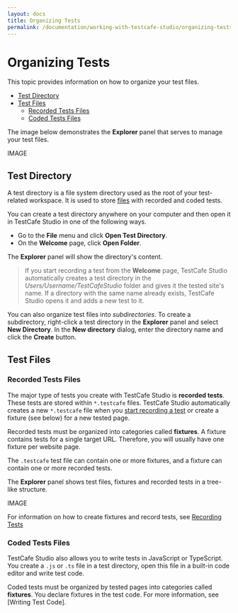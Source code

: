 ```yaml
---
layout: docs
title: Organizing Tests
permalink: /documentation/working-with-testcafe-studio/organizing-tests
---
```

# Organizing Tests

This topic provides information on how to organize your test files.

* [Test Directory](#test-directory)
* [Test Files](#test-files)
  * [Recorded Tests Files](#recorded-tests-files)
  * [Coded Tests Files](#coded-tests-files)

The image below demonstrates the **Explorer** panel that serves to manage your test files.

IMAGE

## Test Directory

A test directory is a file system directory used as the root of your test-related workspace. It is used to store [files](#test-files) with recorded and coded tests.

You can create a test directory anywhere on your computer and then open it in TestCafe Studio in one of the following ways.

* Go to the **File** menu and click **Open Test Directory**.
* On the **Welcome** page, click **Open Folder**.

The **Explorer** panel will show the directory's content.

> If you start recording a test from the **Welcome** page, TestCafe Studio automatically creates a test directory in the *Users/Username/TestCafeStudio* folder and gives it the tested site's name. If a directory with the same name already exists, TestCafe Studio opens it and adds a new test to it.

You can also organize test files into *subdirectories*. To create a subdirectory, right-click a test directory in the **Explorer** panel and select **New Directory**. In the **New directory** dialog, enter the directory name and click the **Create** button.

## Test Files

### Recorded Tests Files

The major type of tests you create with TestCafe Studio is **recorded tests**. These tests are stored within `*.testcafe` files. TestCafe Studio automatically creates a new `*.testcafe` file when you [start recording a test](recording-tests.md#starting-and-stopping-recording) or create a fixture (see below) for a new tested page.

Recorded tests must be organized into categories called **fixtures**. A fixture contains tests for a single target URL. Therefore, you will usually have one fixture per website page.

The `.testcafe` test file can contain one or more fixtures, and a fixture can contain one or more recorded tests.

The **Explorer** panel shows test files, fixtures and recorded tests in a tree-like structure.

IMAGE

For information on how to create fixtures and record tests, see [Recording Tests](recording-tests.md)

### Coded Tests Files

TestCafe Studio also allows you to write tests in JavaScript or TypeScript. You create a `.js` or `.ts` file in a test directory, open this file in a built-in code editor and write test code.

Coded tests must be organized by tested pages into categories called **fixtures**. You declare fixtures in the test code. For more information, see [Writing Test Code].